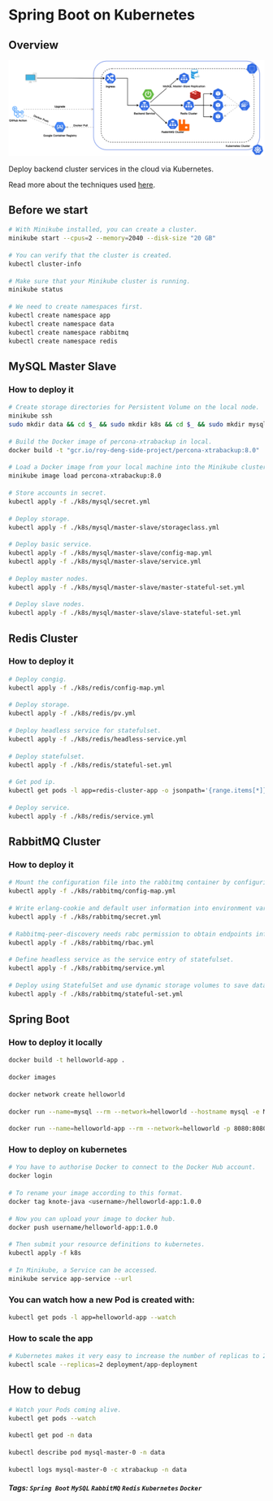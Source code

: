 # Spring Boot on Kubernetes

## Overview

![Architecture](architecture.png)

Deploy backend cluster services in the cloud via Kubernetes.

Read more about the techniques used [here](https://github.com/RoyDeng/spring-boot-helloworld/wiki).

## Before we start

```bash
# With Minikube installed, you can create a cluster.
minikube start --cpus=2 --memory=2040 --disk-size "20 GB"

# You can verify that the cluster is created.
kubectl cluster-info

# Make sure that your Minikube cluster is running.
minikube status

# We need to create namespaces first.
kubectl create namespace app
kubectl create namespace data
kubectl create namespace rabbitmq
kubectl create namespace redis
```

## MySQL Master Slave

### How to deploy it

```bash
# Create storage directories for Persistent Volume on the local node.
minikube ssh
sudo mkdir data && cd $_ && sudo mkdir k8s && cd $_ && sudo mkdir mysql && cd $_ && sudo mkdir mysql-0 && sudo mkdir mysql-1

# Build the Docker image of percona-xtrabackup in local. 
docker build -t "gcr.io/roy-deng-side-project/percona-xtrabackup:8.0" ./k8s/image/percona-xtrabackup

# Load a Docker image from your local machine into the Minikube cluster.
minikube image load percona-xtrabackup:8.0

# Store accounts in secret.
kubectl apply -f ./k8s/mysql/secret.yml

# Deploy storage.
kubectl apply -f ./k8s/mysql/master-slave/storageclass.yml

# Deploy basic service.
kubectl apply -f ./k8s/mysql/master-slave/config-map.yml
kubectl apply -f ./k8s/mysql/master-slave/service.yml

# Deploy master nodes.
kubectl apply -f ./k8s/mysql/master-slave/master-stateful-set.yml

# Deploy slave nodes.
kubectl apply -f ./k8s/mysql/master-slave/slave-stateful-set.yml
```

## Redis Cluster

### How to deploy it

```bash
# Deploy congig.
kubectl apply -f ./k8s/redis/config-map.yml

# Deploy storage.
kubectl apply -f ./k8s/redis/pv.yml

# Deploy headless service for statefulset.
kubectl apply -f ./k8s/redis/headless-service.yml

# Deploy statefulset.
kubectl apply -f ./k8s/redis/stateful-set.yml

# Get pod ip.
kubectl get pods -l app=redis-cluster-app -o jsonpath='{range.items[*]}{.status.podIP}:6379 ' -n redis

# Deploy service.
kubectl apply -f ./k8s/redis/service.yml
```

## RabbitMQ Cluster

### How to deploy it

```bash
# Mount the configuration file into the rabbitmq container by configuring configMap.
kubectl apply -f ./k8s/rabbitmq/config-map.yml

# Write erlang-cookie and default user information into environment variables through secrets.
kubectl apply -f ./k8s/rabbitmq/secret.yml

# Rabbitmq-peer-discovery needs rabc permission to obtain endpoints information for automatic discovery of cluster nodes.
kubectl apply -f ./k8s/rabbitmq/rbac.yml

# Define headless service as the service entry of statefulset.
kubectl apply -f ./k8s/rabbitmq/service.yml

# Deploy using StatefulSet and use dynamic storage volumes to save data.
kubectl apply -f ./k8s/rabbitmq/stateful-set.yml
```

## Spring Boot

### How to deploy it locally

```bash
docker build -t helloworld-app .

docker images

docker network create helloworld

docker run --name=mysql --rm --network=helloworld --hostname mysql -e MYSQL_DATABASE=helloworlddb -e MYSQL_ROOT_PASSWORD={MYSQL_ROOT_PASSWORD} mysql

docker run --name=helloworld-app --rm --network=helloworld -p 8080:8080 -e MYSQL_URL=mysql://mysql:3306/helloworlddb helloworld-app
```

### How to deploy on kubernetes

```bash
# You have to authorise Docker to connect to the Docker Hub account.
docker login

# To rename your image according to this format.
docker tag knote-java <username>/helloworld-app:1.0.0

# Now you can upload your image to docker hub.
docker push username/helloworld-app:1.0.0

# Then submit your resource definitions to kubernetes.
kubectl apply -f k8s

# In Minikube, a Service can be accessed.
minikube service app-service --url
```

### You can watch how a new Pod is created with:

```bash
kubectl get pods -l app=helloworld-app --watch
```

### How to scale the app

```bash
# Kubernetes makes it very easy to increase the number of replicas to 2.
kubectl scale --replicas=2 deployment/app-deployment
```

## How to debug

```bash
# Watch your Pods coming alive.
kubectl get pods --watch

kubectl get pod -n data

kubectl describe pod mysql-master-0 -n data

kubectl logs mysql-master-0 -c xtrabackup -n data
```

##### Tags: `Spring Boot` `MySQL` `RabbitMQ` `Redis` `Kubernetes` `Docker`